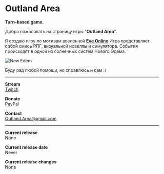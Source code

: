 # Outland Area
__Turn-based game.__


Добро пожаловать на страницу игры "__Outland Area__".

Я создаю игру по мотивам вселенной __[Eve Online](https://www.eveonline.com)__ Игра представляет собой смесь РПГ, визуальной новеллы и симулятора. События происходят в одной из солнечных систем Нового Эдема.

![New Edem](https://web.ccpgamescdn.com/newssystem/media/73606/1/MARSHAL_FIREWATCH.jpg)

Буду рад любой помощи, но справлюсь и сам :)

***

__Stream__<br>
[Twitch](https://www.twitch.tv/outlandarea)


__Donate__<br>
[PayPal](https://www.paypal.me/OutlandArea)


__Contact__<br>
<Outland.Area@gmail.com>


***

__Current release__<br>
None

__Current release date__<br>
Never

__Current release changes__<br>
None
